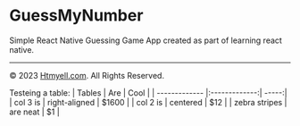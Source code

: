 # GuessMyNumber
Simple React Native Guessing Game App created as part of learning react native. 

- - -
© 2023 [Htmyell.com](https://htmyell.com). All Rights Reserved.


Testeing a table:
| Tables        | Are           | Cool  |
| ------------- |:-------------:| -----:|
| col 3 is      | right-aligned | $1600 |
| col 2 is      | centered      |   $12 |
| zebra stripes | are neat      |    $1 |